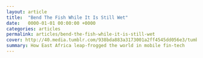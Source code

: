 ```yaml
---
layout: article
title:  "Bend The Fish While It Is Still Wet"
date:   0000-01-01 00:00:00 +0000
categories: articles
permalink: articles/bend-the-fish-while-it-is-still-wet
cover: http://40.media.tumblr.com/938bda883a3173001a2ff4545dd056e3/tumblr_mrzw5cMGPb1re6xsco1_1280.jpg
summary: How East Africa leap-frogged the world in mobile fin-tech
---
```

